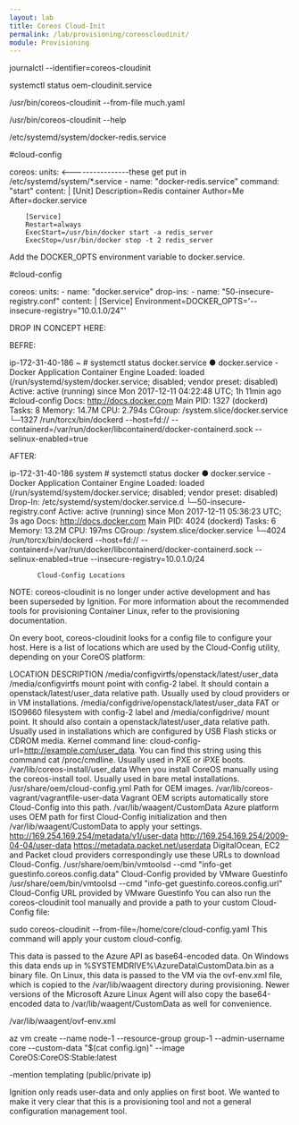 ```yaml
---
layout: lab
title: Coreos Cloud-Init
permalink: /lab/provisioning/coreoscloudinit/
module: Provisioning
---
```


journalctl --identifier=coreos-cloudinit



systemctl status oem-cloudinit.service



/usr/bin/coreos-cloudinit --from-file much.yaml



/usr/bin/coreos-cloudinit --help

/etc/systemd/system/docker-redis.service

#cloud-config

coreos:
  units:                                     <----------------these get put in /etc/systemd/system/*.service
    - name: "docker-redis.service"
      command: "start"
      content: |
        [Unit]
        Description=Redis container
        Author=Me
        After=docker.service

        [Service]
        Restart=always
        ExecStart=/usr/bin/docker start -a redis_server
        ExecStop=/usr/bin/docker stop -t 2 redis_server






Add the DOCKER_OPTS environment variable to docker.service.

#cloud-config

coreos:
  units:
    - name: "docker.service"
      drop-ins:
        - name: "50-insecure-registry.conf"
          content: |
            [Service]
            Environment=DOCKER_OPTS='--insecure-registry="10.0.1.0/24"'



DROP IN CONCEPT HERE:

BEFRE:

ip-172-31-40-186 ~ # systemctl status docker.service
● docker.service - Docker Application Container Engine
   Loaded: loaded (/run/systemd/system/docker.service; disabled; vendor preset: disabled)
   Active: active (running) since Mon 2017-12-11 04:22:48 UTC; 1h 11min ago
#cloud-config
     Docs: http://docs.docker.com
 Main PID: 1327 (dockerd)
    Tasks: 8
   Memory: 14.7M
      CPU: 2.794s
   CGroup: /system.slice/docker.service
           └─1327 /run/torcx/bin/dockerd --host=fd:// --containerd=/var/run/docker/libcontainerd/docker-containerd.sock --selinux-enabled=true


AFTER:

ip-172-31-40-186 system # systemctl status docker
● docker.service - Docker Application Container Engine
   Loaded: loaded (/run/systemd/system/docker.service; disabled; vendor preset: disabled)
  Drop-In: /etc/systemd/system/docker.service.d
           └─50-insecure-registry.conf
   Active: active (running) since Mon 2017-12-11 05:36:23 UTC; 3s ago
     Docs: http://docs.docker.com
 Main PID: 4024 (dockerd)
    Tasks: 6
   Memory: 13.2M
      CPU: 197ms
   CGroup: /system.slice/docker.service
           └─4024 /run/torcx/bin/dockerd --host=fd:// --containerd=/var/run/docker/libcontainerd/docker-containerd.sock --selinux-enabled=true --insecure-registry=10.0.1.0/24







           Cloud-Config Locations

NOTE: coreos-cloudinit is no longer under active development and has been superseded by Ignition. For more information about the recommended tools for provisioning Container Linux, refer to the provisioning documentation.

On every boot, coreos-cloudinit looks for a config file to configure your host. Here is a list of locations which are used by the Cloud-Config utility, depending on your CoreOS platform:

LOCATION	DESCRIPTION
/media/configvirtfs/openstack/latest/user_data	/media/configvirtfs mount point with config-2 label. It should contain a openstack/latest/user_data relative path. Usually used by cloud providers or in VM installations.
/media/configdrive/openstack/latest/user_data	FAT or ISO9660 filesystem with config-2 label and /media/configdrive/ mount point. It should also contain a openstack/latest/user_data relative path. Usually used in installations which are configured by USB Flash sticks or CDROM media.
Kernel command line: cloud-config-url=http://example.com/user_data.	You can find this string using this command cat /proc/cmdline. Usually used in PXE or iPXE boots.
/var/lib/coreos-install/user_data	When you install CoreOS manually using the coreos-install tool. Usually used in bare metal installations.
/usr/share/oem/cloud-config.yml	Path for OEM images.
/var/lib/coreos-vagrant/vagrantfile-user-data	Vagrant OEM scripts automatically store Cloud-Config into this path.
/var/lib/waagent/CustomData	Azure platform uses OEM path for first Cloud-Config initialization and then /var/lib/waagent/CustomData to apply your settings.
http://169.254.169.254/metadata/v1/user-data http://169.254.169.254/2009-04-04/user-data https://metadata.packet.net/userdata	DigitalOcean, EC2 and Packet cloud providers correspondingly use these URLs to download Cloud-Config.
/usr/share/oem/bin/vmtoolsd --cmd "info-get guestinfo.coreos.config.data"	Cloud-Config provided by VMware Guestinfo
/usr/share/oem/bin/vmtoolsd --cmd "info-get guestinfo.coreos.config.url"	Cloud-Config URL provided by VMware Guestinfo
You can also run the coreos-cloudinit tool manually and provide a path to your custom Cloud-Config file:

sudo coreos-cloudinit --from-file=/home/core/cloud-config.yaml
This command will apply your custom cloud-config.




This data is passed to the Azure API as base64-encoded data.  On Windows this data ends up in %SYSTEMDRIVE%\AzureData\CustomData.bin as a binary file.  On Linux, this data is passed to the VM via the ovf-env.xml file, which is copied to the /var/lib/waagent directory during provisioning.  Newer versions of the Microsoft Azure Linux Agent will also copy the base64-encoded data to /var/lib/waagent/CustomData as well for convenience.



/var/lib/waagent/ovf-env.xml




az vm create --name node-1 --resource-group group-1 --admin-username core --custom-data "$(cat config.ign)" --image CoreOS:CoreOS:Stable:latest



-mention templating (public/private ip)

Ignition only reads user-data and only applies on first boot. We wanted to make it very clear that this is a provisioning tool and not a general configuration management tool.